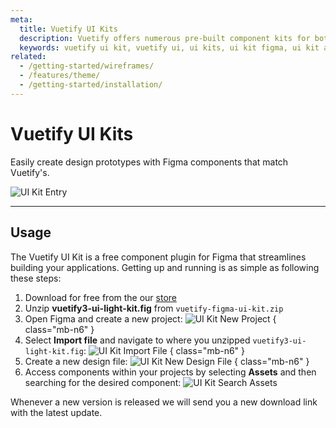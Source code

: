 ```yaml
---
meta:
  title: Vuetify UI Kits
  description: Vuetify offers numerous pre-built component kits for both Figma and Adobe Xd. Kickstart your next application today.
  keywords: vuetify ui kit, vuetify ui, ui kits, ui kit figma, ui kit adobe xd
related:
  - /getting-started/wireframes/
  - /features/theme/
  - /getting-started/installation/
---
```


<script setup>
  import VuetifyUiKits from '@/components/doc/VuetifyUiKits.vue'
</script>

# Vuetify UI Kits

Easily create design prototypes with Figma components that match Vuetify's.

![UI Kit Entry](https://cdn.vuetifyjs.com/docs/images/entry/ui-kits-entry.png)

----

## Usage

The Vuetify UI Kit is a free component plugin for Figma that streamlines building your applications. Getting up and running is as simple as following these steps:

1. Download for free from the our [store](https://store.vuetifyjs.com/products/vuetify-ui-kit-figma)
2. Unzip **vuetify3-ui-light-kit.fig** from `vuetify-figma-ui-kit.zip`
3. Open Figma and create a new project:
  ![UI Kit New Project](https://cdn.vuetifyjs.com/docs/images/ui-kits/ui-kit-new-project.png) { class="mb-n6" }
4. Select **Import file** and navigate to where you unzipped `vuetify3-ui-light-kit.fig`:
  ![UI Kit Import File](https://cdn.vuetifyjs.com/docs/images/ui-kits/ui-kit-import-file.png) { class="mb-n6" }
5. Create a new design file:
  ![UI Kit New Design File](https://cdn.vuetifyjs.com/docs/images/ui-kits/ui-kit-new-design-file.png) { class="mb-n6" }
6. Access components within your projects by selecting **Assets** and then searching for the desired component:
  ![UI Kit Search Assets](https://cdn.vuetifyjs.com/docs/images/ui-kits/ui-kit-search-assets.png)

<alert type="info">

  Whenever a new version is released we will send you a new download link with the latest update.

</alert>

<entry />

<backmatter />
